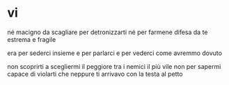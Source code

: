 # vi

né macigno da scagliare
per detronizzarti
né per farmene
difesa da te
estrema e fragile

era per sederci
insieme e per parlarci
e per vederci
come avremmo dovuto

non scoprirti a scegliermi
il peggiore tra i nemici
il più vile
non per sapermi
capace di violarti
che neppure ti arrivavo
con la testa al petto
